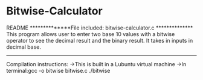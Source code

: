 # Bitwise-Calculator

README
**************File included: bitwise-calculator.c **************
This program allows user to enter two base 10 values with a bitwise operator to see the decimal result and the 	binary result.
It takes in inputs in decimal base.

**************

Compilation instructions:
->This is built in a Lubuntu virtual machine
->In terminal:gcc -o bitwise bitwise.c
./bitwise
